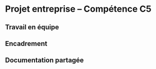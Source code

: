 # Projet entreprise – Compétence C5

## Travail en équipe

## Encadrement

## Documentation partagée